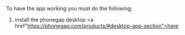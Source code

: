 To have the app working you must do the following;
1. install the phonegap desktop <a href"https://phonegap.com/products/#desktop-app-section">here</a>